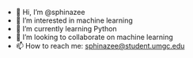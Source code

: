 - 👋 Hi, I’m @sphinazee
- 👀 I’m interested in machine learning
- 🌱 I’m currently learning Python
- 💞️ I’m looking to collaborate on machine learning
- 📫 How to reach me: sphinazee@student.umgc.edu

<!---
sphinazee/sphinazee is a ✨ special ✨ repository because its `README.md` (this file) appears on your GitHub profile.
You can click the Preview link to take a look at your changes.
--->
